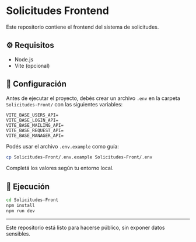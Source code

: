 # Solicitudes Frontend

Este repositorio contiene el frontend del sistema de solicitudes.

## ⚙️ Requisitos

- Node.js
- Vite (opcional)

## 🔧 Configuración

Antes de ejecutar el proyecto, debés crear un archivo `.env` en la carpeta `Solicitudes-Front/` con las siguientes variables:

```env
VITE_BASE_USERS_API=
VITE_BASE_LOGIN_API=
VITE_BASE_MAILING_API=
VITE_BASE_REQUEST_API=
VITE_BASE_MANAGER_API=
```

Podés usar el archivo `.env.example` como guía:

```bash
cp Solicitudes-Front/.env.example Solicitudes-Front/.env
```

Completá los valores según tu entorno local.

## 🚀 Ejecución

```bash
cd Solicitudes-Front
npm install
npm run dev
```

---

Este repositorio está listo para hacerse público, sin exponer datos sensibles.
